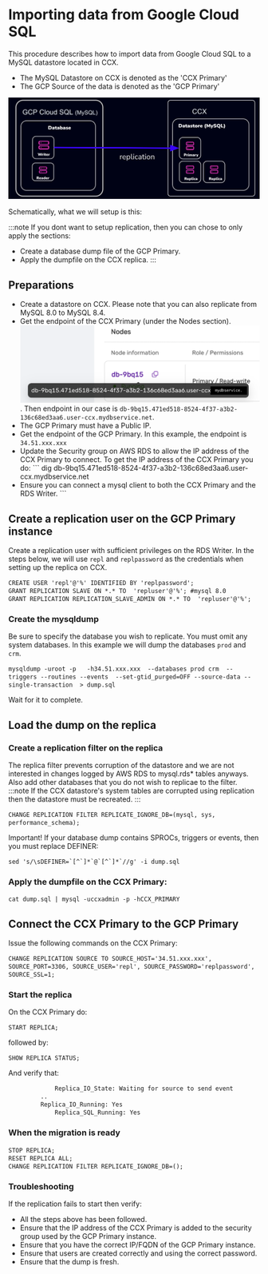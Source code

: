 # Importing data from Google Cloud SQL

This procedure describes how to import data from Google Cloud SQL to a MySQL datastore located in CCX.

- The MySQL Datastore on CCX is denoted as the 'CCX Primary'
- The GCP Source of the data is denoted as the 'GCP Primary'

![sd](../../../images/gcp-to-ccx-replication.png)

Schematically, what we will setup is this:

:::note
If you dont want to setup replication, then you can chose to only apply the sections:
* Create a database dump file of the GCP Primary.
* Apply the dumpfile on the CCX replica.
:::

## Preparations
* Create a datastore on CCX. Please note that you can also replicate from MySQL 8.0 to MySQL 8.4.
* Get the endpoint of the CCX Primary (under the Nodes section).  ![sd](../../../images/ccx-primary.png) . Then endpoint in our case is `db-9bq15.471ed518-8524-4f37-a3b2-136c68ed3aa6.user-ccx.mydbservice.net`.
* The GCP Primary must have a Public IP.
* Get the endpoint of the GCP Primary. In this example, the endpoint is `34.51.xxx.xxx`
* Update the Security group on AWS RDS to allow the IP address of the CCX Primary to connect. To get the IP address of the CCX Primary you do:
        ```
        dig db-9bq15.471ed518-8524-4f37-a3b2-136c68ed3aa6.user-ccx.mydbservice.net
* Ensure you can connect a mysql client to both the CCX Primary and the RDS Writer.        ```

## Create a replication user on the GCP Primary instance
Create a replication user with sufficient privileges on the RDS Writer. 
In the steps below, we will use `repl` and `replpassword` as the credentials when setting up the replica on CCX.

```
CREATE USER 'repl'@'%' IDENTIFIED BY 'replpassword';
GRANT REPLICATION SLAVE ON *.* TO  'repluser'@'%'; #mysql 8.0
GRANT REPLICATION REPLICATION_SLAVE_ADMIN ON *.* TO  'repluser'@'%';
```
### Create the mysqldump 
Be sure to specify the database you wish to replicate. You must omit any system databases. In this example we will dump the databases `prod` and `crm`.
```
mysqldump -uroot -p   -h34.51.xxx.xxx  --databases prod crm  --triggers --routines --events  --set-gtid_purged=OFF --source-data --single-transaction  > dump.sql
```
Wait for it to complete.


## Load the dump on the replica

### Create a replication filter on the replica
The replica filter prevents corruption of the datastore and we are not interested in changes logged by AWS RDS to mysql.rds* tables anyways. Also add other databases that you do not wish to replicae to the filter.
:::note 
If the CCX datastore's system tables are corrupted using replication then the datastore must be recreated.
:::
```
CHANGE REPLICATION FILTER REPLICATE_IGNORE_DB=(mysql, sys, performance_schema);
```

Important! If your database dump contains SPROCs, triggers or events, then you must replace DEFINER:

```
sed 's/\sDEFINER=`[^`]*`@`[^`]*`//g' -i dump.sql
```

### Apply the dumpfile on the CCX Primary:
```
cat dump.sql | mysql -uccxadmin -p -hCCX_PRIMARY
```

## Connect the CCX Primary to the GCP Primary
Issue the following commands on the CCX Primary:
```
CHANGE REPLICATION SOURCE TO SOURCE_HOST='34.51.xxx.xxx', SOURCE_PORT=3306, SOURCE_USER='repl', SOURCE_PASSWORD='replpassword', SOURCE_SSL=1;
```

### Start the replica
On the CCX Primary do:
```
START REPLICA;
```
followed by:
```
SHOW REPLICA STATUS;
```
And verify that:
```
             Replica_IO_State: Waiting for source to send event
	     ..
  	     Replica_IO_Running: Yes
             Replica_SQL_Running: Yes
```	     
### When the migration is ready
```
STOP REPLICA;
RESET REPLICA ALL;
CHANGE REPLICATION FILTER REPLICATE_IGNORE_DB=();
```

### Troubleshooting
If the replication fails to start then verify:
* All the steps above has been followed.
* Ensure that the IP address of the  CCX Primary is added to the security group used by the GCP Primary instance.
* Ensure that you have the correct IP/FQDN of the GCP Primary instance.
* Ensure that users are created correctly and using the correct password.
* Ensure that the dump is fresh.



